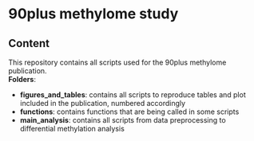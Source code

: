 # 90plus methylome study

## Content

This repository contains all scripts used for the 90plus methylome publication. <br>
**Folders**:
- **figures_and_tables**: contains all scripts to reproduce tables and plot included in the publication, numbered accordingly
- **functions**: contains functions that are being called in some scripts
- **main_analysis**: contains all scripts from data preprocessing to differential methylation analysis
